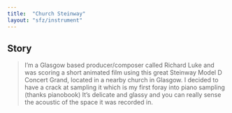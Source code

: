 ```yaml
---
title:  "Church Steinway"
layout: "sfz/instrument"
---
```

## Story
> I’m a Glasgow based producer/composer called Richard Luke and was scoring
a short animated film using this great Steinway Model D Concert Grand,
located in a nearby church in Glasgow. I decided to have a crack at sampling it
which is my first foray into piano sampling (thanks pianobook) It’s delicate
and glassy and you can really sense the acoustic of the space it was recorded in.
